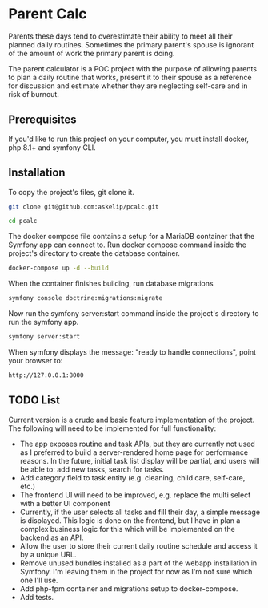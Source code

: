 # Parent Calc

Parents these days tend to overestimate their ability to meet all their planned daily routines. Sometimes the primary parent's spouse is ignorant of the amount of work the primary parent is doing. 

The parent calculator is a POC project with the purpose of allowing parents to plan a daily routine that works, present it to their spouse as a reference for discussion and estimate whether they are neglecting self-care and in risk of burnout.

## Prerequisites

If you'd like to run this project on your computer, you must install docker, php 8.1+ and symfony CLI.

## Installation

To copy the project's files, git clone it.
```bash
git clone git@github.com:askelip/pcalc.git
```

```bash
cd pcalc
```

The docker compose file contains a setup for a MariaDB container that the Symfony app can connect to.
Run docker compose command inside the project's directory to create the database container.
```bash
docker-compose up -d --build
```
When the container finishes building,
run database migrations
```bash
symfony console doctrine:migrations:migrate
```
Now run the symfony server:start command inside the project's directory to run the symfony app.
```bash
symfony server:start
```
When symfony displays the message: "ready to handle connections",
point your browser to:
```bash
http://127.0.0.1:8000
```

## TODO List
Current version is a crude and basic feature implementation of the project.
The following will need to be implemented for full functionality:
- The app exposes routine and task APIs, but they are currently not used as I preferred to build a server-rendered home page for performance reasons. In the future, initial task list display will be partial, and users will be able to: add new tasks, search for tasks.
- Add category field to task entity (e.g. cleaning, child care, self-care, etc.)
- The frontend UI will need to be improved, e.g. replace the multi select with a better UI component
- Currently, if the user selects all tasks and fill their day, a simple message is displayed. This logic is done on the frontend, but I have in plan a complex business logic for this which will be implemented on the backend as an API.
- Allow the user to store their current daily routine schedule and access it by a unique URL.
- Remove unused bundles installed as a part of the webapp installation in Symfony. I'm leaving them in the project for now as I'm not sure which one I'll use.
- Add php-fpm container and migrations setup to docker-compose.
- Add tests.